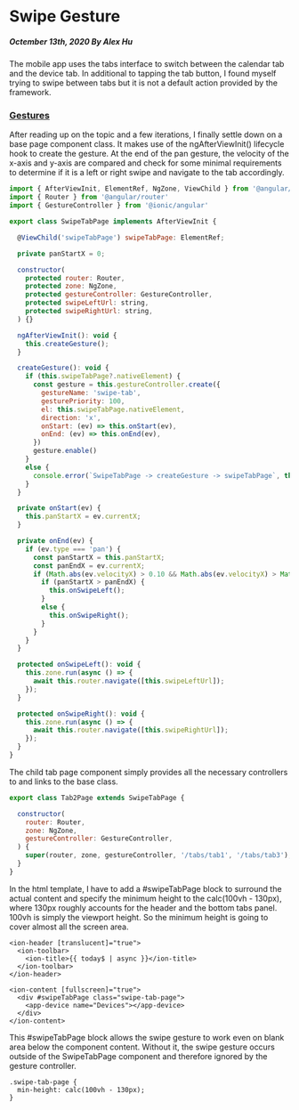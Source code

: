 # Swipe Gesture
##### Octember 13th, 2020 By Alex Hu

The mobile app uses the tabs interface to switch between the calendar tab and the device tab.
In additional to tapping the tab button, I found myself trying to swipe between tabs but it is
not a default action provided by the framework.

### [Gestures](https://ionicframework.com/docs/utilities/gestures)

After reading up on the topic and a few iterations, I finally settle down on a base page component class.
It makes use of the ngAfterViewInit() lifecycle hook to create the gesture. At the end of the pan gesture,
the velocity of the x-axis and y-axis are compared and check for some minimal requirements to determine
if it is a left or right swipe and navigate to the tab accordingly.

```js
import { AfterViewInit, ElementRef, NgZone, ViewChild } from '@angular/core';
import { Router } from '@angular/router'
import { GestureController } from '@ionic/angular'

export class SwipeTabPage implements AfterViewInit {

  @ViewChild('swipeTabPage') swipeTabPage: ElementRef;

  private panStartX = 0;

  constructor(
    protected router: Router,
    protected zone: NgZone,
    protected gestureController: GestureController,
    protected swipeLeftUrl: string,
    protected swipeRightUrl: string,
  ) {}

  ngAfterViewInit(): void {
    this.createGesture();
  }

  createGesture(): void {
    if (this.swipeTabPage?.nativeElement) {
      const gesture = this.gestureController.create({
        gestureName: 'swipe-tab',
        gesturePriority: 100,
        el: this.swipeTabPage.nativeElement,
        direction: 'x',
        onStart: (ev) => this.onStart(ev),
        onEnd: (ev) => this.onEnd(ev),
      })
      gesture.enable()
    }
    else {
      console.error(`SwipeTabPage -> createGesture -> swipeTabPage`, this.swipeTabPage)
    }
  }

  private onStart(ev) {
    this.panStartX = ev.currentX;
  }

  private onEnd(ev) {
    if (ev.type === 'pan') {
      const panStartX = this.panStartX;
      const panEndX = ev.currentX;
      if (Math.abs(ev.velocityX) > 0.10 && Math.abs(ev.velocityX) > Math.abs(ev.velocityY) * 2) {
        if (panStartX > panEndX) {
          this.onSwipeLeft();
        }
        else {
          this.onSwipeRight();
        }
      }
    }
  }

  protected onSwipeLeft(): void {
    this.zone.run(async () => {
      await this.router.navigate([this.swipeLeftUrl]);
    });
  }

  protected onSwipeRight(): void {
    this.zone.run(async () => {
      await this.router.navigate([this.swipeRightUrl]);
    });
  }
}
```

The child tab page component simply provides all the necessary controllers to and links
to the base class.

```js
export class Tab2Page extends SwipeTabPage {

  constructor(
    router: Router,
    zone: NgZone,
    gestureController: GestureController,
  ) {
    super(router, zone, gestureController, '/tabs/tab1', '/tabs/tab3');
  }
}
```
In the html template, I have to add a #swipeTabPage block to surround the actual content and specify
the minimum height to the calc(100vh - 130px), where 130px roughly accounts for the header and
the bottom tabs panel. 100vh is simply the viewport height. So the minimum height is going to cover
almost all the screen area.
```
<ion-header [translucent]="true">
  <ion-toolbar>
    <ion-title>{{ today$ | async }}</ion-title>
  </ion-toolbar>
</ion-header>

<ion-content [fullscreen]="true">
  <div #swipeTabPage class="swipe-tab-page">
    <app-device name="Devices"></app-device>
  </div>
</ion-content>
```
This #swipeTabPage block allows the swipe gesture to work even on blank area below the component content. Without it,
the swipe gesture occurs outside of the SwipeTabPage component and therefore ignored by the gesture controller.
```
.swipe-tab-page {
  min-height: calc(100vh - 130px);
}
```
